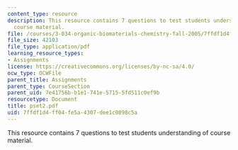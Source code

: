 ```yaml
---
content_type: resource
description: This resource contains 7 questions to test students understanding of
  course material.
file: /courses/3-034-organic-biomaterials-chemistry-fall-2005/7ffdf1d4ff04fe5a4307dee1c0898c5a_pset2.pdf
file_size: 42103
file_type: application/pdf
learning_resource_types:
- Assignments
license: https://creativecommons.org/licenses/by-nc-sa/4.0/
ocw_type: OCWFile
parent_title: Assignments
parent_type: CourseSection
parent_uid: 7e41756b-b1e1-741e-5715-5fd511c0ef9b
resourcetype: Document
title: pset2.pdf
uid: 7ffdf1d4-ff04-fe5a-4307-dee1c0898c5a
---
```

This resource contains 7 questions to test students understanding of course material.